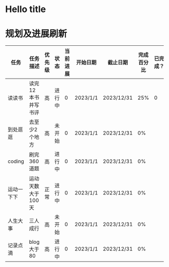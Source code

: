# Hello title

# 规划及进展刷新

| 任务       | 任务描述           | 优先级 | 状态   | 当前进展 | 开始日期 | 截止日期   | 完成百分比 | 已完成？ | 备注 |
| ---------- | ------------------ | ------ | ------ | -------- | -------- | ---------- | ---------- | -------- | ---- |
| 读读书     | 读完12本书并写书评 | 高     | 进行中 | 0        | 2023/1/1 | 2023/12/31 | 25%        | 0        |      |
| 到处逛逛   | 去至少2个地方      | 高     | 未开始 | 0        | 2023/1/1 | 2023/12/31 | 0%         |          |      |
| coding     | 刷完360道题        | 高     | 进行中 | 0        | 2023/1/1 | 2023/12/31 | 0%         |          |      |
| 运动一下下 | 运动天数大于100天  | 正常   | 进行中 | 0        | 2023/1/1 | 2023/12/31 | 0%         |          |      |
| 人生大事   | 三人成行           | 高     | 未开始 | 0        | 2023/1/1 | 2023/12/31 | 0%         |          |      |
| 记录点滴   | blog大于80         | 高     | 进行中 | 0        | 2023/1/1 | 2023/12/31 | 0%         |          |      |
